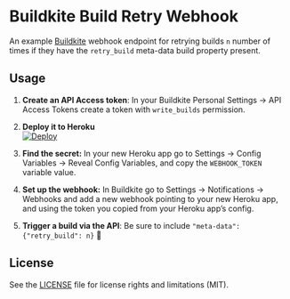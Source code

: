 # Buildkite Build Retry Webhook

An example [Buildkite](https://buildkite.com/) webhook endpoint for retrying builds `n` number of times if they have the `retry_build` meta-data build property present.

## Usage

1. **Create an API Access token**: In your Buildkite Personal Settings → API Access Tokens create a token with `write_builds` permission.

1. **Deploy it to Heroku** <br>[![Deploy](https://www.herokucdn.com/deploy/button.svg)](https://heroku.com/deploy)

2. **Find the secret:** In your new Heroku app go to Settings → Config Variables → Reveal Config Variables, and copy the `WEBHOOK_TOKEN` variable value.

3. **Set up the webhook:** In Buildkite go to Settings → Notifications → Webhooks and add a new webhook pointing to your new Heroku app, and using the token you copied from your Heroku app’s config.

4. **Trigger a build via the API**: Be sure to include `"meta-data": {"retry_build": n}` :tada:

## License

See the [LICENSE](LICENSE.md) file for license rights and limitations (MIT).
